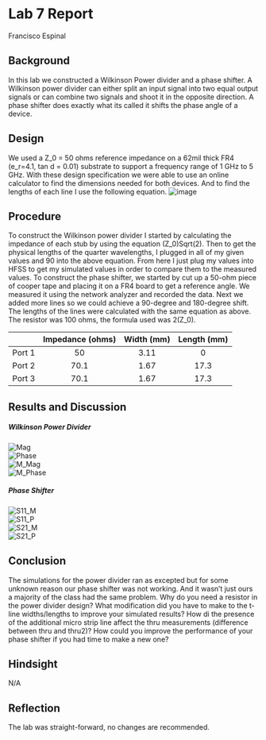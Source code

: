 # Lab 7 Report
Francisco Espinal 

## Background
In this lab we constructed a Wilkinson Power divider and a phase shifter. A Wilkinson power divider can either split an input signal into two equal output signals or can combine two signals and shoot it in the opposite direction. A phase shifter does exactly what its called it shifts the phase angle of a device.    

## Design
We used a Z_0 = 50 ohms reference impedance on a 62mil thick FR4 (e_r=4.1, tan d = 0.01) substrate to support a frequency range of 1 GHz to 5 GHz.  With these design specification we were able to use an online calculator to find the dimensions needed for both devices. And to find the lengths of each line I use the following equation. 
![image](https://github.com/CourseReps/ECEN452-Spring2016/blob/master/Labs/Lab3/Equation.png) <br>
## Procedure
To construct the Wilkinson power divider I started by calculating the impedance of each stub by using the equation (Z_0)Sqrt(2).  Then to get the physical lengths of the quarter wavelengths, I plugged in all of my given values and 90 into the above equation. From here I just plug my values into HFSS to get my simulated values in order to compare them to the measured values. 
To construct the phase shifter, we started by cut up a 50-ohm piece of cooper tape and placing it on a FR4 board to get a reference angle. We measured it using the network analyzer and recorded the data. Next we added more lines so we could achieve a 90-degree and 180-degree shift. The lengths of the lines were calculated with the same equation as above. The resistor was 100 ohms, the formula used was 2(Z_0). 

|    |    Impedance (ohms)  | Width (mm) | Length (mm)|
| ----- |:-----:| :-----:|:------:|
|    Port 1   | 50 |  3.11| 0 |
|    Port 2|   70.1   | 1.67|17.3 |
|    Port 3  |   70.1   | 1.67| 17.3| 

## Results and Discussion

##### Wilkinson Power Divider
![Mag](https://github.com/CourseReps/ECEN452-Spring2016/blob/master/Students/FAEspinal/Lab7/Final/WPD_S_Parameter_Plots.png) <br>
![Phase](https://github.com/CourseReps/ECEN452-Spring2016/blob/master/Students/FAEspinal/Lab7/Final/WPD_Phase_Plot.png) <br>
![M_Mag](https://github.com/CourseReps/ECEN452-Spring2016/blob/master/Students/FAEspinal/Lab7/Final/WPD_Matched_S_Parameter.png) <br>
![M_Phase](https://github.com/CourseReps/ECEN452-Spring2016/blob/master/Students/FAEspinal/Lab7/Final/WPD_Matched_Phase_Plot.png) <br>



##### Phase Shifter

![S11_M](https://github.com/CourseReps/ECEN452-Spring2016/blob/master/Students/FAEspinal/Lab7/Final/Phase_Shifter_S11_Magnitude_Plot.png) <br>
![S11_P](https://github.com/CourseReps/ECEN452-Spring2016/blob/master/Students/FAEspinal/Lab7/Final/Phase_Shifter_S11_Phase_Plot.png) <br>
![S21_M](https://github.com/CourseReps/ECEN452-Spring2016/blob/master/Students/FAEspinal/Lab7/Final/Phase_Shifter_S21_Magnitude_Polt.png) <br>
![S21_P](https://github.com/CourseReps/ECEN452-Spring2016/blob/master/Students/FAEspinal/Lab7/Final/Phase_Shifter_S21_Phase_Plot.png) <br>


## Conclusion
The simulations for the power divider ran as excepted but for some unknown reason our phase shifter was not working. And it wasn’t just ours a majority of the class had the same problem.  Why do you need a resistor in the power divider design? What modification did you have to make to the t-line widths/lengths to improve your simulated results? How di the presence of the additional micro strip line affect the thru measurements (difference between thru and thru2)? How could you improve the performance of your phase shifter if you had time to make a new one? 
## Hindsight
N/A

## Reflection
The lab was straight-forward, no changes are recommended. 

